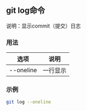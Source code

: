 ## git log命令
说明：显示commit（提交）日志

### 用法
| 选项 | 说明 |
| --- | --- |
| --oneline | 一行显示 |

### 示例
```sh
git log --oneline
```
